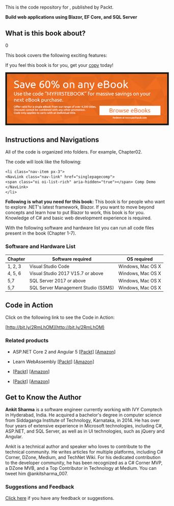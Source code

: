 # 

<a href="https://www.packtpub.com/web-development/blazor-quick-start-guide?utm_source=github&utm_medium=repository&utm_campaign="><img src="" alt="" height="256px" align="right"></a>

This is the code repository for [](https://www.packtpub.com/web-development/blazor-quick-start-guide?utm_source=github&utm_medium=repository&utm_campaign=), published by Packt.

**Build web applications using Blazor, EF Core, and SQL Server**

## What is this book about?
0

This book covers the following exciting features:


If you feel this book is for you, get your [copy](https://www.amazon.com/dp/178934414X) today!

<a href="https://www.packtpub.com/?utm_source=github&utm_medium=banner&utm_campaign=GitHubBanner"><img src="https://raw.githubusercontent.com/PacktPublishing/GitHub/master/GitHub.png" 
alt="https://www.packtpub.com/" border="5" /></a>

## Instructions and Navigations
All of the code is organized into folders. For example, Chapter02.

The code will look like the following:
```
<li class="nav-item px-3">
<NavLink class="nav-link" href="singlepagecomp">
<span class="oi oi-list-rich" aria-hidden="true"></span> Comp Demo
</NavLink>
</li> 
```

**Following is what you need for this book:**
This book is for people who want to explore .NET's latest framework, Blazor. If you want to move beyond concepts and learn how to put Blazor to work, this book is for you. Knowledge of C# and basic web development experience is required.

With the following software and hardware list you can run all code files present in the book (Chapter 1-7).
### Software and Hardware List
| Chapter | Software required | OS required |
| -------- | ------------------------------------ | ----------------------------------- |
| 1, 2, 3 | Visual Studio Code | Windows, Mac OS X |
| 4, 5, 6 | Visual Studio 2017 V15.7 or above | Windows, Mac OS X |
| 5,7 | SQL Server 2017 or above | Windows, Mac OS X |
| 5,7 | SQL Server Management Studio (SSMS) | Windows, Mac OS X |


## Code in Action

Click on the following link to see the Code in Action:

[http://bit.ly/2RmLhOM](http://bit.ly/2RmLhOM)


### Related products
* ASP.NET Core 2 and Angular 5 [[Packt]](https://www.packtpub.com/application-development/aspnet-core-2-and-angular-5?utm_source=github&utm_medium=repository&utm_campaign=9781788293600 ) [[Amazon]](https://www.amazon.com/dp/1788293606)

* Learn WebAssembly [[Packt]](https://www.packtpub.com/web-development/learn-webassembly?utm_source=github&utm_medium=repository&utm_campaign=9781788997379 ) [[Amazon]](https://www.amazon.com/dp/B07HQKD16Q)

*  [[Packt]]() [[Amazon]](https://www.amazon.com/dp/)

*  [[Packt]]() [[Amazon]](https://www.amazon.com/dp/)

## Get to Know the Author
**Ankit Sharma**
is a software engineer currently working with IVY Comptech in Hyderabad, India. He acquired a bachelor's degree in computer science from Siddaganga Institute of Technology, Karnataka, in 2014. He has over four years of extensive experience in Microsoft technologies, including C#, ASP.NET, and SQL Server, as well as in UI technologies, such as jQuery and Angular.

Ankit is a technical author and speaker who loves to contribute to the technical community. He writes articles for multiple platforms, including C# Corner, DZone, Medium, and TechNet Wiki. For his dedicated contribution to the developer community, he has been recognized as a C# Corner MVP, a DZone MVB, and a Top Contributor in Technology at Medium. You can tweet him @ankitsharma_007.



### Suggestions and Feedback
[Click here](https://docs.google.com/forms/d/e/1FAIpQLSdy7dATC6QmEL81FIUuymZ0Wy9vH1jHkvpY57OiMeKGqib_Ow/viewform) if you have any feedback or suggestions.


